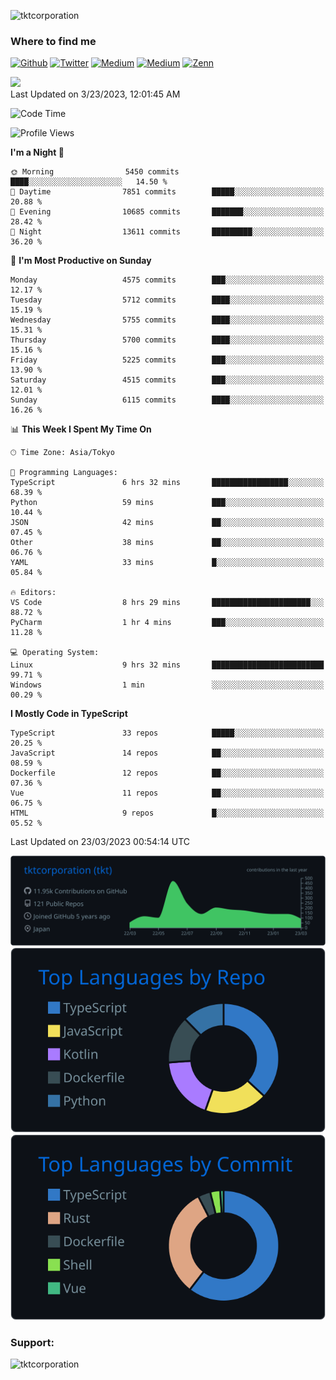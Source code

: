 <p align="left"> <img src="https://komarev.com/ghpvc/?username=tktcorporation&label=Profile%20views&color=0e75b6&style=flat" alt="tktcorporation" /> </p>

<h3>Where to find me</h3>
<p>
<a href="https://github.com/tktcorporation" target="_blank"><img alt="Github" src="https://img.shields.io/badge/GitHub-%2312100E.svg?&style=for-the-badge&logo=Github&logoColor=white" /></a>
<a href="https://twitter.com/tktcorporation" target="_blank"><img alt="Twitter" src="https://img.shields.io/badge/twitter-%231DA1F2.svg?&style=for-the-badge&logo=twitter&logoColor=white" /></a>
<a href="https://www.linkedin.com/in/tktcorporation" target="_blank"><img alt="Medium" src="https://img.shields.io/badge/linkdin-0a66c2.svg?&style=for-the-badge&logo=linkedin&logoColor=white" /></a>
<a href="https://qiita.com/tktcorporation" target="_blank"><img alt="Medium" src="https://img.shields.io/badge/qiita-55C500.svg?&style=for-the-badge&logo=qiita&logoColor=white" /></a>
<a href="https://zenn.dev/tktcorporation" target="_blank"><img alt="Zenn" src="https://img.shields.io/badge/Zenn-3EA8FF.svg?&style=for-the-badge&logo=Zenn&logoColor=white" /></a>
</p>

<!--START_SECTION:lapras-card-->
<a href="https://lapras.com/public/tktcorporation" target="_blank" rel="noopener noreferrer"><img src="https://lapras-card-generator.vercel.app/api/svg?e=3.89&b=3.48&i=3.58&b1=%23232323&b2=%236d6d6d&i1=%23212121&i2=%23818181&l=en" width="300" ></a>  
Last Updated on 3/23/2023, 12:01:45 AM
<!--END_SECTION:lapras-card-->
  
<!--START_SECTION:waka-->
![Code Time](http://img.shields.io/badge/Code%20Time-921%20hrs%2022%20mins-blue)

![Profile Views](http://img.shields.io/badge/Profile%20Views-0-blue)

**I'm a Night 🦉** 

```text
🌞 Morning                5450 commits        ████░░░░░░░░░░░░░░░░░░░░░   14.50 % 
🌆 Daytime                7851 commits        █████░░░░░░░░░░░░░░░░░░░░   20.88 % 
🌃 Evening                10685 commits       ███████░░░░░░░░░░░░░░░░░░   28.42 % 
🌙 Night                  13611 commits       █████████░░░░░░░░░░░░░░░░   36.20 % 
```
📅 **I'm Most Productive on Sunday** 

```text
Monday                   4575 commits        ███░░░░░░░░░░░░░░░░░░░░░░   12.17 % 
Tuesday                  5712 commits        ████░░░░░░░░░░░░░░░░░░░░░   15.19 % 
Wednesday                5755 commits        ████░░░░░░░░░░░░░░░░░░░░░   15.31 % 
Thursday                 5700 commits        ████░░░░░░░░░░░░░░░░░░░░░   15.16 % 
Friday                   5225 commits        ███░░░░░░░░░░░░░░░░░░░░░░   13.90 % 
Saturday                 4515 commits        ███░░░░░░░░░░░░░░░░░░░░░░   12.01 % 
Sunday                   6115 commits        ████░░░░░░░░░░░░░░░░░░░░░   16.26 % 
```


📊 **This Week I Spent My Time On** 

```text
🕑︎ Time Zone: Asia/Tokyo

💬 Programming Languages: 
TypeScript               6 hrs 32 mins       █████████████████░░░░░░░░   68.39 % 
Python                   59 mins             ███░░░░░░░░░░░░░░░░░░░░░░   10.44 % 
JSON                     42 mins             ██░░░░░░░░░░░░░░░░░░░░░░░   07.45 % 
Other                    38 mins             ██░░░░░░░░░░░░░░░░░░░░░░░   06.76 % 
YAML                     33 mins             █░░░░░░░░░░░░░░░░░░░░░░░░   05.84 % 

🔥 Editors: 
VS Code                  8 hrs 29 mins       ██████████████████████░░░   88.72 % 
PyCharm                  1 hr 4 mins         ███░░░░░░░░░░░░░░░░░░░░░░   11.28 % 

💻 Operating System: 
Linux                    9 hrs 32 mins       █████████████████████████   99.71 % 
Windows                  1 min               ░░░░░░░░░░░░░░░░░░░░░░░░░   00.29 % 
```

**I Mostly Code in TypeScript** 

```text
TypeScript               33 repos            █████░░░░░░░░░░░░░░░░░░░░   20.25 % 
JavaScript               14 repos            ██░░░░░░░░░░░░░░░░░░░░░░░   08.59 % 
Dockerfile               12 repos            ██░░░░░░░░░░░░░░░░░░░░░░░   07.36 % 
Vue                      11 repos            ██░░░░░░░░░░░░░░░░░░░░░░░   06.75 % 
HTML                     9 repos             █░░░░░░░░░░░░░░░░░░░░░░░░   05.52 % 
```




 Last Updated on 23/03/2023 00:54:14 UTC
<!--END_SECTION:waka-->

[![](https://raw.githubusercontent.com/tktcorporation/tktcorporation/master/profile-summary-card-output/github_dark/0-profile-details.svg)](https://github.com/vn7n24fzkq/github-profile-summary-cards)
[![](https://raw.githubusercontent.com/tktcorporation/tktcorporation/master/profile-summary-card-output/github_dark/1-repos-per-language.svg)](https://github.com/vn7n24fzkq/github-profile-summary-cards) [![](https://raw.githubusercontent.com/tktcorporation/tktcorporation/master/profile-summary-card-output/github_dark/2-most-commit-language.svg)](https://github.com/vn7n24fzkq/github-profile-summary-cards)

<h3 align="left">Support:</h3>
<p><a href="https://www.buymeacoffee.com/tktcorporation"> <img align="left" src="https://cdn.buymeacoffee.com/buttons/v2/default-yellow.png" height="50" width="210" alt="tktcorporation" /></a></p><br><br>
